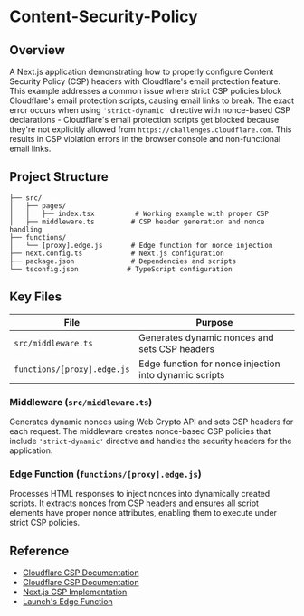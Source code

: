 # Content-Security-Policy 
## Overview

A Next.js application demonstrating how to properly configure Content Security Policy (CSP) headers with Cloudflare's email protection feature.
This example addresses a common issue where strict CSP policies block Cloudflare's email protection scripts, causing email links to break. The exact error occurs when using `'strict-dynamic'` directive with nonce-based CSP declarations - Cloudflare's email protection scripts get blocked because they're not explicitly allowed from `https://challenges.cloudflare.com`. This results in CSP violation errors in the browser console and non-functional email links.

## Project Structure

```
├── src/
│   ├── pages/
│   │   ├── index.tsx          # Working example with proper CSP
│   ├── middleware.ts         # CSP header generation and nonce handling
├── functions/
│   └── [proxy].edge.js       # Edge function for nonce injection
├── next.config.ts            # Next.js configuration
├── package.json              # Dependencies and scripts
└── tsconfig.json            # TypeScript configuration
```

## Key Files

| File                        | Purpose                                                |
| --------------------------- | ------------------------------------------------------ |
| `src/middleware.ts`         | Generates dynamic nonces and sets CSP headers          |
| `functions/[proxy].edge.js` | Edge function for nonce injection into dynamic scripts |

### Middleware (`src/middleware.ts`)

Generates dynamic nonces using Web Crypto API and sets CSP headers for each request. The middleware creates nonce-based CSP policies that include `'strict-dynamic'` directive and handles the security headers for the application.

### Edge Function (`functions/[proxy].edge.js`)

Processes HTML responses to inject nonces into dynamically created scripts. It extracts nonces from CSP headers and ensures all script elements have proper nonce attributes, enabling them to execute under strict CSP policies.

## Reference

- [Cloudflare CSP Documentation](https://developers.cloudflare.com/fundamentals/reference/policies-compliances/content-security-policies/)
- [Cloudflare CSP Documentation](https://developers.cloudflare.com/turnstile/reference/content-security-policy/)
- [Next.js CSP Implementation](https://nextjs.org/docs/app/guides/content-security-policy)
- [Launch's Edge Function](https://www.contentstack.com/docs/developers/launch/edge-functions)
